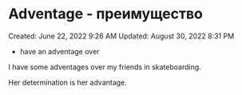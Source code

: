 # Adventage - преимущество

Created: June 22, 2022 9:26 AM
Updated: August 30, 2022 8:31 PM

- have an adventage over

I have some adventages over my friends in skateboarding.

Her determination is her advantage.